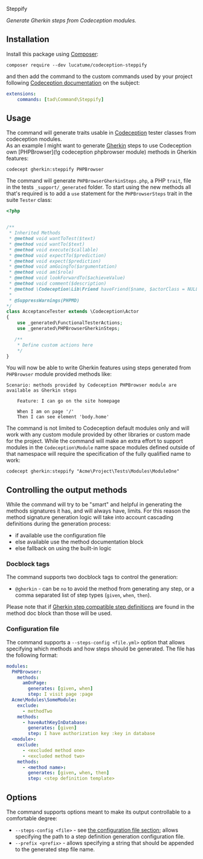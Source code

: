 Steppify

*Generate Gherkin steps from Codeception modules.*

## Installation
Install this package using [Composer](https://getcomposer.org/):

```shell
composer require --dev lucatume/codeception-steppify
```

and then add the command to the custom commands used by your project following [Codeception documentation](http://codeception.com/docs/08-Customization#Custom-Commands) on the subject:

```yaml
extensions:
    commands: [tad\Command\Steppify]
```

## Usage
The command will generate traits usable in [Codeception](http://codeception.com/ "Codeception - BDD-style PHP testing.") tester classes from codeception modules.  
As an example I might want to generate [Gherkin](!g) steps to use Codeception own [PHPBrowser](!g codeception phpbrowser module) methods in Gherkin features:

```
codecept gherkin:steppify PHPBrowser
```

The command will generate `PHPBrowserGherkinSteps.php`, a PHP `trait`, file in the tests `_support/_generated` folder.
To start using the new methods all that's required is to add a `use` statement for the `PHPBrowserSteps` trait in the suite `Tester` class:

```php
<?php


/**
 * Inherited Methods
 * @method void wantToTest($text)
 * @method void wantTo($text)
 * @method void execute($callable)
 * @method void expectTo($prediction)
 * @method void expect($prediction)
 * @method void amGoingTo($argumentation)
 * @method void am($role)
 * @method void lookForwardTo($achieveValue)
 * @method void comment($description)
 * @method \Codeception\Lib\Friend haveFriend($name, $actorClass = NULL)
 *
 * @SuppressWarnings(PHPMD)
*/
class AcceptanceTester extends \Codeception\Actor
{
    use _generated\FunctionalTesterActions;
    use _generated\PHPBrowserGherkinSteps;

   /**
    * Define custom actions here
    */
}

```

You will now be able to write Gherkin features using steps generated from `PHPBrowser` module provided methods like:

```gherkin
Scenario: methods provided by Codeception PHPBrowser module are available as Gherkin steps

    Feature: I can go on the site homepage

    When I am on page '/'
    Then I can see element 'body.home'
```

The command is not limited to Codeception default modules only and will work with any custom module provided by other libraries or custom made for the project.
While the command will make an extra effort to support modules in the `Codeception\Module` name space modules defined outside of that namespace will require the specification of  the fully qualified name to work:

```shell
codecept gherkin:steppify "Acme\Project\Tests\Modules\ModuleOne"
```
## Controlling the output methods

While the command will try to be "smart" and helpful in generating the methods signatures it has, and will always have, limits.
For this reason the method signature generation logic will take into account cascading definitions during the generation process:

* if available use the configuration file
* else available use the method documentation block
* else fallback on using the built-in logic

### Docblock tags
The command supports two docblock tags to control the generation:

* `@gherkin` - can be `no` to avoid the method from generating any step, or a comma separated list of step types (`given`, `when`, `then`).

Please note that if [Gherkin step compatible step definitions](http://codeception.com/docs/07-BDD#Step-Definitions) are found in the method doc block than those will be used.

### Configuration file
The command supports a `--steps-config <file.yml>` option that allows specifying which methods and how steps should be generated.
The file has the following format:

```yaml
modules:
  PHPBrowser:
    methods:
      amOnPage:
        generates: [given, when]
        step: I visit page :page
  Acme\Modules\SomeModule:
    exclude:
      - methodTwo
    methods:
      - haveAuthKeyInDatabase:
        generates: [given]
        step: I have authorization key :key in database
  <module>:
    exclude:
      - <excluded method one>
      - <excluded method two>
    methods:
      - <method name>:
        generates: [given, when, then]
        step: <step definition template>
```

## Options
The command supports options meant to make its output controllable to a comfortable degree:

* `--steps-config <file>` - see [the configuration file section](#configuration-file); allows specifying the path to a step definition generation configuration file.
* `--prefix <prefix>` - allows specifying a string that should be appended to the generated step file name.

